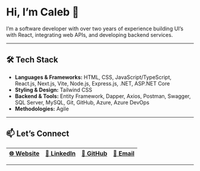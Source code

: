 # Hi, I’m Caleb 👋

I’m a software developer with over two years of experience building UI’s with React, integrating web APIs, and developing backend services.

---

## 🛠️ Tech Stack

- **Languages & Frameworks:** HTML, CSS, JavaScript/TypeScript, React.js, Next.js, Vite, Node.js, Express.js, .NET, ASP.NET Core  
- **Styling & Design:** Tailwind CSS  
- **Backend & Tools:** Entity Framework, Dapper, Axios, Postman, Swagger, SQL Server, MySQL, Git, GitHub, Azure, Azure DevOps  
- **Methodologies:** Agile

---

## 📫 Let’s Connect

| [🌐 Website](https://caleblopez.dev/) | [💼 LinkedIn](https://www.linkedin.com/in/caleblopez96/) | [🐙 GitHub](https://github.com/caleblopez96) | [📧 Email](mailto:caleblopez96@gmail.com) |
| :----------: | :--------: | :--------: | :-------: |

---
